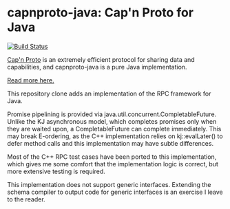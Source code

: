 # capnproto-java: Cap'n Proto for Java

[![Build Status](https://github.com/vaci/capnproto-java-rpc/workflows/CI/badge.svg?branch=master&event=push)](https://github.com/vaci/capnproto-java-rpc/actions?query=workflow%3ACI)

[Cap'n Proto](http://capnproto.org) is an extremely efficient protocol for sharing data
and capabilities, and capnproto-java is a pure Java implementation.

[Read more here.](https://dwrensha.github.io/capnproto-java/index.html)

This repository clone adds an implementation of the RPC framework for Java.

Promise pipelining is provided via java.util.concurrent.CompletableFuture. Unlike the KJ asynchronous model, which completes promises
only when they are waited upon, a CompletableFuture can complete immediately. This may break E-ordering, as the C++ implementation
relies on kj::evalLater() to defer method calls and this implementation may have subtle differences.

Most of the C++ RPC test cases have been ported to this implementation, which gives me some comfort that the implementation logic is 
correct, but more extensive testing is required. 

This implementation does not support generic interfaces. Extending the schema compiler to output code for generic interfaces is an
exercise I leave to the reader.

